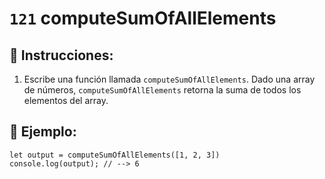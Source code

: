 # `121` computeSumOfAllElements

## 📝 Instrucciones:

1. Escribe una función llamada `computeSumOfAllElements`. Dado una array de números, `computeSumOfAllElements` retorna la suma de todos los elementos del array.

## 📎 Ejemplo:

```Js
let output = computeSumOfAllElements([1, 2, 3])
console.log(output); // --> 6
```
